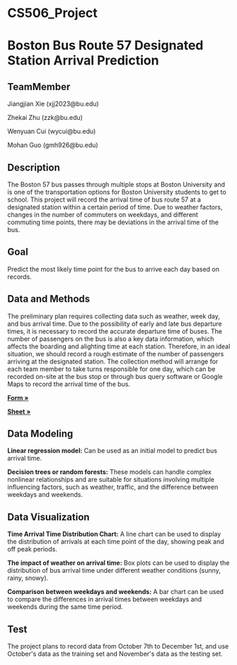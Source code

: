 # CS506_Project
# Boston Bus Route 57 Designated Station Arrival Prediction
## TeamMember
<p>Jiangjian Xie (xjj2023@bu.edu)</p>
<p>Zhekai Zhu (zzk@bu.edu)</p>
<p>Wenyuan Cui (wycui@bu.edu)</p>
<p>Mohan Guo (gmh926@bu.edu)</p>

## Description
The Boston 57 bus passes through multiple stops at Boston University and is one of the transportation options for Boston University students to get to school. This project will record the arrival time of bus route 57 at a designated station within a certain period of time. Due to weather factors, changes in the number of commuters on weekdays, and different commuting time points, there may be deviations in the arrival time of the bus. 

## Goal
Predict the most likely time point for the bus to arrive each day based on records.

## Data and Methods
The preliminary plan requires collecting data such as weather, week day, and bus arrival time. Due to the possibility of early and late bus departure times, it is necessary to record the accurate departure time of buses. The number of passengers on the bus is also a key data information, which affects the boarding and alighting time at each station. Therefore, in an ideal situation, we should record a rough estimate of the number of passengers arriving at the designated station. The collection method will arrange for each team member to take turns responsible for one day, which can be recorded on-site at the bus stop or through bus query software or Google Maps to record the arrival time of the bus. 

<p><a href="https://docs.google.com/forms/d/e/1FAIpQLSd8utxViE5V_fWjTpm7axMdXCRiE4OoGGntMK6CDoeIUio47Q/viewform?usp=sf_link" target="_blank"><strong>Form »</strong></a></p>
<p><a href="https://docs.google.com/spreadsheets/d/1bjB12z-MD0Y7CJDZW3cdJz3a1asGTp7nqkDMJSMV5Mw/edit?resourcekey=&gid=1078554397#gid=1078554397" target="_blank"><strong>Sheet »</strong></a></p>

## Data Modeling
<p><b>Linear regression model:</b> Can be used as an initial model to predict bus arrival time.</p>
<p><b>Decision trees or random forests:</b> These models can handle complex nonlinear relationships and are suitable for situations involving multiple influencing factors, such as weather, traffic, and the difference between weekdays and weekends.</p>


## Data Visualization
<p><b>Time Arrival Time Distribution Chart:</b> A line chart can be used to display the distribution of arrivals at each time point of the day, showing peak and off peak periods.</p>
<p><b>The impact of weather on arrival time:</b> Box plots can be used to display the distribution of bus arrival time under different weather conditions (sunny, rainy, snowy).</p>
<p><b>Comparison between weekdays and weekends:</b> A bar chart can be used to compare the differences in arrival times between weekdays and weekends during the same time period.</p>

## Test
The project plans to record data from October 7th to December 1st, and use October's data as the training set and November's data as the testing set.
